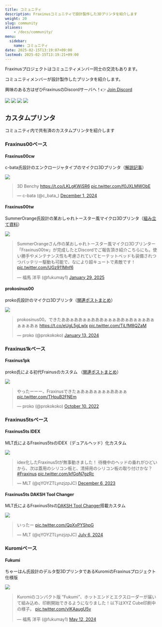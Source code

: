 ```yaml
---
title: コミュニティ
description: Fraxinusコミュニティで設計製作した3Dプリンタを紹介します
weight: 20
slug: community
aliases:
    - /docs/community/
menu:
  sidebar:
    name: コミュニティ
date: 2025-02-15T13:19:07+09:00
lastmod: 2025-02-15T13:19:21+09:00
---
```


Fraxinusプロジェクトはコミュニティメンバー同士の交流もあります。

コミュニティメンバーが設計製作したプリンタを紹介します。

興味のある方はぜひFraxinusのDiscordサーバへ！👉 [Join Discord](/discord)

![](/images/community/fraxinus-group-photo-1.jpg)
![](/images/community/fraxinus-group-photo-2.jpg)
![](/images/community/fraxinus-group-photo-3.jpg)
![](/images/community/fraxinus-group-photo-4.jpg)

## カスタムプリンタ

コミュニティ内で共有済のカスタムプリンタを紹介します

### Fraxinus00ベース

#### Fraxinus00cw

c-bata氏設計のエンクロージャタイプのマイクロ3Dプリンタ（[解説記事](https://nwpct1.hatenablog.com/entry/fraxinus-00cw)）

![](/images/community/Fraxinus00cw.jpg)

<blockquote class="twitter-tweet"><p lang="en" dir="ltr">3D Benchy <a href="https://t.co/LKLgKWjSR6">https://t.co/LKLgKWjSR6</a> <a href="https://t.co/f0JXLMWObE">pic.twitter.com/f0JXLMWObE</a></p>&mdash; c-bata (@c_bata_) <a href="https://twitter.com/c_bata_/status/1863165974926786595?ref_src=twsrc%5Etfw">December 1, 2024</a></blockquote> <script async src="https://platform.twitter.com/widgets.js" charset="utf-8"></script>

#### Fraxinus00tw

SummerOrange氏設計の某おしゃれトースター風マイクロ3Dプリンタ（[組み立て資料](/docs/assembly/#fraxinus00tw)）

![](/images/community/Fraxinus00tw.png)

<blockquote class="twitter-tweet"><p lang="ja" dir="ltr">SummerOrangeさん作の某おしゃれトースター風マイクロ3Dプリンター「Fraxinus00tw」が完成したとDiscordでご報告頂き紹介こちらにも。使い勝手やメンテナンス性も考慮されていてヒーテットベッドも装備されつつバッテリー駆動も可能で、なにより超キュートで素敵です！ <a href="https://t.co/UGz911Mnf6">pic.twitter.com/UGz911Mnf6</a></p>&mdash; 福馬 洋平 (@fukumay1) <a href="https://twitter.com/fukumay1/status/1884396047113543918?ref_src=twsrc%5Etfw">January 29, 2025</a></blockquote> <script async src="https://platform.twitter.com/widgets.js" charset="utf-8"></script>

#### prokosinus00

proko氏設計のマイクロ3Dプリンタ（[関連ポストまとめ](https://posfie.com/@prokokoko/p/vPiPrfI)）

![](/images/community/prokosinus00.jpg)

<blockquote class="twitter-tweet"><p lang="ja" dir="ltr">prokosinus00。できたああぁああぁぁあああぁぁぁああぁあぁぁぁあぁぁぁぁあぁ <a href="https://t.co/eUgL5gLwIx">https://t.co/eUgL5gLwIx</a> <a href="https://t.co/TiLfM8QZaM">pic.twitter.com/TiLfM8QZaM</a></p>&mdash; proko (@prokokoko) <a href="https://twitter.com/prokokoko/status/1746146982048198814?ref_src=twsrc%5Etfw">January 13, 2024</a></blockquote> <script async src="https://platform.twitter.com/widgets.js" charset="utf-8"></script>


### Fraxinus1kベース

#### Fraxinus1pk

proko氏による初代Frainusのカスタム （[関連ポストまとめ](https://posfie.com/@prokokoko/p/RPSImke)）

![](/images/community/Fraxinus1pk.jpg)

<blockquote class="twitter-tweet" data-conversation="none"><p lang="ja" dir="ltr">やったーーー、Fraxinusできたぁあぁあぁぁぁぁああぁぁ <a href="https://t.co/THpuB2FNEm">pic.twitter.com/THpuB2FNEm</a></p>&mdash; proko (@prokokoko) <a href="https://twitter.com/prokokoko/status/1579350656150032385?ref_src=twsrc%5Etfw">October 10, 2022</a></blockquote> <script async src="https://platform.twitter.com/widgets.js" charset="utf-8"></script>

### Fraxinus5tsベース

#### Fraxinus5ts IDEX

MLT氏によるFraxinus5tsのIDEX（デュアルヘッド）化カスタム

![](/images/community/Fraxinus5ts_IDEX.jpg)

<blockquote class="twitter-tweet"><p lang="ja" dir="ltr">idex化したFraxinus5tが無事動きました！ 待機中のヘッドの垂れがひどいから、次は蓋用のシリコン板と、清掃用のシリコン板の取り付けかな？<a href="https://twitter.com/hashtag/Fraxinus?src=hash&amp;ref_src=twsrc%5Etfw">#Fraxinus</a> <a href="https://t.co/kfGqN7gzRc">pic.twitter.com/kfGqN7gzRc</a></p>&mdash; MLT (@qYOYZTLynzjzpJC) <a href="https://twitter.com/qYOYZTLynzjzpJC/status/1732466387749400890?ref_src=twsrc%5Etfw">December 6, 2023</a></blockquote> <script async src="https://platform.twitter.com/widgets.js" charset="utf-8"></script>

#### Fraxinus5ts DAKSH Tool Changer

MLT氏によるFraxinus5tsの[DAKSH Tool Changer](https://github.com/ankurv2k6/daksh-toolchanger-v2)搭載カスタム

![](/images/community/Fraxinus5ts_DAKSH_tool_changer.jpg)

<blockquote class="twitter-tweet"><p lang="ja" dir="ltr">いったー <a href="https://t.co/QpXxPYShpG">pic.twitter.com/QpXxPYShpG</a></p>&mdash; MLT (@qYOYZTLynzjzpJC) <a href="https://twitter.com/qYOYZTLynzjzpJC/status/1809486137272258795?ref_src=twsrc%5Etfw">July 6, 2024</a></blockquote> <script async src="https://platform.twitter.com/widgets.js" charset="utf-8"></script>

### Kuromiベース

#### Fukumi

ちゃーはん氏設計のデルタ型3DプリンタであるKuromiのFraxinusプロジェクト仕様版

![](/images/community/Fukumi.jpg)

<blockquote class="twitter-tweet"><p lang="ja" dir="ltr">Kuromiのコンパクト版 ”Fukumi”、ホットエンドとエクスローダーが届いて組み込め、印刷開始できるようになりました！以下はXYZ Cube印刷中の様子。 <a href="https://t.co/vlKAaugU5v">pic.twitter.com/vlKAaugU5v</a></p>&mdash; 福馬 洋平 (@fukumay1) <a href="https://twitter.com/fukumay1/status/1789533246575055008?ref_src=twsrc%5Etfw">May 12, 2024</a></blockquote> <script async src="https://platform.twitter.com/widgets.js" charset="utf-8"></script>
